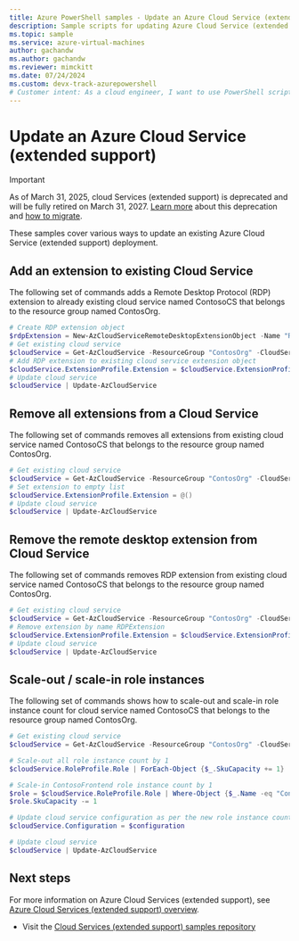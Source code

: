 ```yaml
---
title: Azure PowerShell samples - Update an Azure Cloud Service (extended support)
description: Sample scripts for updating Azure Cloud Service (extended support) deployments
ms.topic: sample
ms.service: azure-virtual-machines
author: gachandw
ms.author: gachandw
ms.reviewer: mimckitt
ms.date: 07/24/2024
ms.custom: devx-track-azurepowershell
# Customer intent: As a cloud engineer, I want to use PowerShell scripts to modify Azure Cloud Service deployments, so that I can manage extensions, scale roles, and update configurations efficiently.
---
```


# Update an Azure Cloud Service (extended support)

> [!IMPORTANT]
> As of March 31, 2025, cloud Services (extended support) is deprecated and will be fully retired on March 31, 2027. [Learn more](https://aka.ms/csesretirement) about this deprecation and [how to migrate](https://aka.ms/cses-retirement-march-2025).

These samples cover various ways to update an existing Azure Cloud Service (extended support) deployment.

## Add an extension to existing Cloud Service
The following set of commands adds a Remote Desktop Protocol (RDP) extension to already existing cloud service named ContosoCS that belongs to the resource group named ContosOrg.
```powershell
# Create RDP extension object
$rdpExtension = New-AzCloudServiceRemoteDesktopExtensionObject -Name "RDPExtension" -Credential $credential -Expiration $expiration -TypeHandlerVersion "1.2.1"
# Get existing cloud service
$cloudService = Get-AzCloudService -ResourceGroup "ContosOrg" -CloudServiceName "ContosoCS"
# Add RDP extension to existing cloud service extension object
$cloudService.ExtensionProfile.Extension = $cloudService.ExtensionProfile.Extension + $rdpExtension
# Update cloud service
$cloudService | Update-AzCloudService
```

## Remove all extensions from a Cloud Service
The following set of commands removes all extensions from existing cloud service named ContosoCS that belongs to the resource group named ContosOrg.
```powershell
# Get existing cloud service
$cloudService = Get-AzCloudService -ResourceGroup "ContosOrg" -CloudServiceName "ContosoCS"
# Set extension to empty list
$cloudService.ExtensionProfile.Extension = @()
# Update cloud service
$cloudService | Update-AzCloudService
```

## Remove the remote desktop extension from Cloud Service
The following set of commands removes RDP extension from existing cloud service named ContosoCS that belongs to the resource group named ContosOrg.
```powershell
# Get existing cloud service
$cloudService = Get-AzCloudService -ResourceGroup "ContosOrg" -CloudServiceName "ContosoCS"
# Remove extension by name RDPExtension
$cloudService.ExtensionProfile.Extension = $cloudService.ExtensionProfile.Extension | Where-Object { $_.Name -ne "RDPExtension" }
# Update cloud service
$cloudService | Update-AzCloudService
```

## Scale-out / scale-in role instances
The following set of commands shows how to scale-out and scale-in role instance count for cloud service named ContosoCS that belongs to the resource group named ContosOrg.
```powershell
# Get existing cloud service
$cloudService = Get-AzCloudService -ResourceGroup "ContosOrg" -CloudServiceName "ContosoCS"

# Scale-out all role instance count by 1
$cloudService.RoleProfile.Role | ForEach-Object {$_.SkuCapacity += 1}

# Scale-in ContosoFrontend role instance count by 1
$role = $cloudService.RoleProfile.Role | Where-Object {$_.Name -eq "ContosoFrontend"}
$role.SkuCapacity -= 1

# Update cloud service configuration as per the new role instance count
$cloudService.Configuration = $configuration

# Update cloud service
$cloudService | Update-AzCloudService
```

## Next steps
For more information on Azure Cloud Services (extended support), see [Azure Cloud Services (extended support) overview](overview.md).
- Visit the [Cloud Services (extended support) samples repository](https://github.com/Azure-Samples/cloud-services-extended-support)
